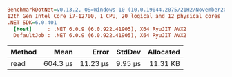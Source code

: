 ``` ini

BenchmarkDotNet=v0.13.2, OS=Windows 10 (10.0.19044.2075/21H2/November2021Update)
12th Gen Intel Core i7-12700, 1 CPU, 20 logical and 12 physical cores
.NET SDK=6.0.401
  [Host]     : .NET 6.0.9 (6.0.922.41905), X64 RyuJIT AVX2
  DefaultJob : .NET 6.0.9 (6.0.922.41905), X64 RyuJIT AVX2


```
| Method |     Mean |    Error |  StdDev | Allocated |
|------- |---------:|---------:|--------:|----------:|
|   read | 604.3 μs | 11.23 μs | 9.95 μs |  11.31 KB |
